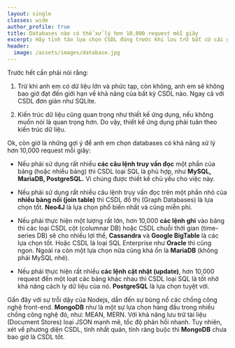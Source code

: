 ```yaml
---
layout: single
classes: wide
author_profile: true
title: Databases nào có thể xử lý hơn 10,000 request mỗi giây
excerpt: Hãy tỉnh táo lựa chọn CSDL đúng trước khi lưu trữ bất cứ cái gì
header:
  image: /assets/images/database.jpg
---
```


Trước hết cần phải nói rằng:

1. Trừ khi anh em có dữ liệu lớn và phức tạp, còn không, anh em sẽ không bao giờ đạt đến giới hạn về khả năng của bất kỳ CSDL nào. Ngay cả với CSDL đơn giản như SQLite.

2. Kiến trúc dữ liệu cũng quan trọng như thiết kế ứng dụng, nếu không muốn nói là quan trọng hơn. Do vậy, thiết kế ứng dụng phải tuân theo kiến trúc dữ liệu.

Ok, còn giờ là những gợi ý để anh em chọn databases có khả năng xử lý hơn 10,000 request mỗi giây:

- Nếu phải sử dụng rất nhiều **các câu lệnh truy vấn đọc** một phần của bảng (hoặc nhiều bảng) thì CSDL loại SQL là phù hợp, như **MySQL, MariaDB, PostgreSQL.** Vì chúng được thiết kế chủ yếu cho việc này.

- Nếu phải sử dụng rất nhiều câu lệnh truy vấn đọc trên một phần nhỏ của **nhiều bảng nối (join table)** thì CSDL đồ thị (Graph Databases) là lựa chọn tốt. **Neo4J** là lựa chọn phổ biến nhất và cũng miễn phí.

- Nếu phải thực hiện một lượng rất lớn, hơn 10,000 **các lệnh ghi** vào bảng thì các loại CSDL cột (columnar DB) hoặc CSDL chuỗi thời gian (time-series DB) sẽ cho nhiều lợi thế, **Cassandra** và **Google BigTable** là các lựa chọn tốt. Hoặc CSDL là loại SQL Enterprise như **Oracle** thì cũng ngon. Ngoài ra còn một lựa chọn nữa cũng khá ổn là **MariaDB** (không phải MySQL nhé).

- Nếu phải thực hiện rất nhiều **các lệnh cật nhật (update)**, hơn 10,000 request đến một loạt các bảng khác nhau thì CSDL loại SQL là tốt nhờ khả năng cách ly dữ liệu của nó. **PostgreSQL** là lựa chọn tuyệt vời.

Gần đây với sự trỗi dậy của Nodejs, dẫn đến sự bùng nổ các chồng công nghệ front-end. **MongoDB** như là một sự lựa chọn hàng đầu trong nhiều chồng công nghệ đó, như: MEAN, MERN. Với khả năng lưu trữ tài liệu (Document Stores) loại JSON mạnh mẽ, tốc độ phản hồi nhanh. Tuy nhiên, xét về phương diện CSDL, tính nhất quán, tính ràng buộc thì **MongoDB** chưa bao giờ là CSDL tốt.
